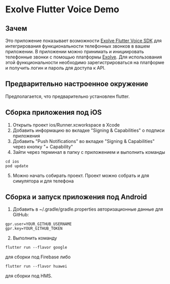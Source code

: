 # Exolve Flutter Voice Demo

## Зачем

Это приложение показывает возможности [Exolve Flutter Voice SDK](https://pub.dev/packages/exolve_voice_sdk) для интегрирования функциональности телефонных звонков в вашем приложении. В приложении можно принимать и инициировать телефонные звонки с помощью платформы [Exolve](https://exolve.ru). Для использования этой функциональности необходимо зарегистрироваться на платформе и получить логин и пароль для доступа к API.

## Предварительно настроенное окружение

Предполагается, что предварительно установлен flutter.

## Сборка приложения под iOS

1. Открыть проект ios/Runner.xcworkspace в Xcode
2. Добавить информацию во вкладке "Signing & Capabilities" о подписи приложения
3. Добавить "Push Notifications" во вкладке "Signing & Capabilities" через кнопку "+ Capability"
4. Зайти через терминал в папку с приложением и выполнить команды
```text
cd ios
pod update
```
5. Можно начать собирать проект. Проект можно собрать и для симулятора и для телефона

## Сборка и запуск приложения под Android

1. Добавить в  ~/.gradle/gradle.properties авторизационные данные для GitHub:

```text
gpr.user=YOUR_GITHUB_USERNAME
gpr.key=YOUR_GITHUB_TOKEN
```

2. Выполнить команду

```text
flutter run --flavor google 
```
для сборки под Firebase либо

```text
flutter run --flavor huawei
```
для сборки под HMS.
